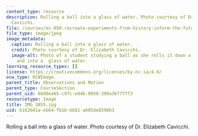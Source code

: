 ```yaml
---
content_type: resource
description: Rolling a ball into a glass of water. Photo courtesy of Dr. Elizabeth
  Cavicchi.
file: /courses/ec-050-recreate-experiments-from-history-inform-the-future-from-the-past-galileo-january-iap-2010/6162b41aeb64fb1b6b81a605de8598b3_IMG_3855.jpg
file_type: image/jpeg
image_metadata:
  caption: Rolling a ball into a glass of water.
  credit: Photo courtesy of Dr. Elizabeth Cavicchi.
  image-alt: Photo of a student studying a ball as she rolls it down a cardboard ramp
    and into a  glass of water.
learning_resource_types: []
license: https://creativecommons.org/licenses/by-nc-sa/4.0/
ocw_type: OCWImage
parent_title: Observations and Motion
parent_type: CourseSection
parent_uid: 60d8ea65-c9fc-e44b-0958-399a36777ff3
resourcetype: Image
title: IMG_3855.jpg
uid: 6162b41a-eb64-fb1b-6b81-a605de8598b3
---
```

Rolling a ball into a glass of water. Photo courtesy of Dr. Elizabeth Cavicchi.